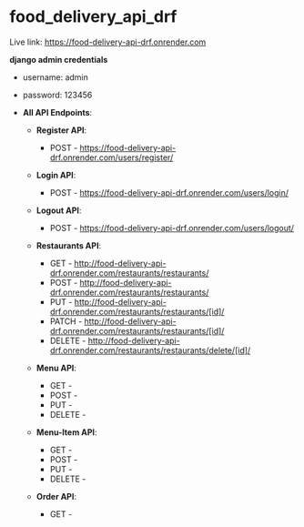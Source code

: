 # food_delivery_api_drf

Live link: https://food-delivery-api-drf.onrender.com

**django admin credentials**
- username: admin
- password: 123456

- **All API Endpoints**:
  - **Register API**:
    - POST - https://food-delivery-api-drf.onrender.com/users/register/
  - **Login API**:
    - POST - https://food-delivery-api-drf.onrender.com/users/login/
  - **Logout API**:
    - POST - https://food-delivery-api-drf.onrender.com/users/logout/


  - **Restaurants API**:
    - GET - http://food-delivery-api-drf.onrender.com/restaurants/restaurants/
    - POST - http://food-delivery-api-drf.onrender.com/restaurants/restaurants/
    - PUT - http://food-delivery-api-drf.onrender.com/restaurants/restaurants/[id]/
    - PATCH - http://food-delivery-api-drf.onrender.com/restaurants/restaurants/[id]/
    - DELETE - http://food-delivery-api-drf.onrender.com/restaurants/restaurants/delete/[id]/
  - **Menu API**:
    - GET - 
    - POST - 
    - PUT - 
    - DELETE - 
  - **Menu-Item API**:
    - GET - 
    - POST - 
    - PUT - 
    - DELETE - 
  - **Order API**:
    - GET - 